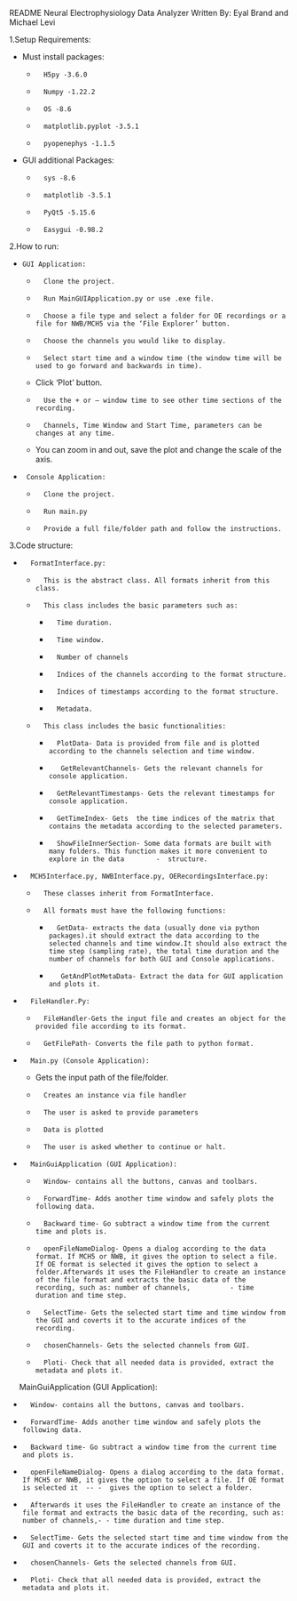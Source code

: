 README Neural Electrophysiology Data Analyzer
Written By: Eyal Brand and Michael Levi

1.Setup Requirements:
  -	Must install packages:
	-		H5py -3.6.0
	-		Numpy -1.22.2
	-		OS -8.6
	-		matplotlib.pyplot -3.5.1
	-		pyopenephys -1.1.5
  -	GUI additional Packages:  
	-		sys -8.6
	-		matplotlib -3.5.1
	-		PyQt5 -5.15.6
	-		Easygui -0.98.2
2.How to run: 
  -		GUI Application:
	-		Clone the project.
	-		Run MainGUIApplication.py or use .exe file.
	-		Choose a file type and select a folder for OE recordings or a file for NWB/MCH5 via the ‘File Explorer’ button. 
	-		Choose the channels you would like to display. 
	-		Select start time and a window time (the window time will be used to go forward and backwards in time).
	-	Click ‘Plot’ button. 
	-		Use the + or – window time to see other time sections of the recording.
	-		Channels, Time Window and Start Time, parameters can be changes at any time.
	-	You can zoom in and out, save the plot and change the scale of the axis. 
 -		Console Application: 
	-		Clone the project.
	-		Run main.py
	-		Provide a full file/folder path and follow the instructions.

3.Code structure: 
-		FormatInterface.py:
	-		This is the abstract class. All formats inherit from this class.
	-		This class includes the basic parameters such as:
		-		Time duration. 
		-		Time window. 
		-		Number of channels
		-		Indices of the channels according to the format structure. 
		-		Indices of timestamps according to the format structure. 
		-		Metadata.
	-		This class includes the basic functionalities:
		-		PlotData- Data is provided from file and is plotted according to the channels selection and time window.
		-		 GetRelevantChannels- Gets the relevant channels for console application.
		-		GetRelevantTimestamps- Gets the relevant timestamps for console application.
		-		GetTimeIndex- Gets  the time indices of the matrix that contains the metadata according to the selected parameters.
		-		ShowFileInnerSection- Some data formats are built with many folders. This function makes it more convenient to explore in the data		  -	 structure.
-		MCH5Interface.py, NWBInterface.py, OERecordingsInterface.py:
	-		These classes inherit from FormatInterface.
	-		All formats must have the following functions:
		-		GetData- extracts the data (usually done via python packages).it should extract the data according to the selected channels and time window.It should also extract the time step (sampling rate), the total time duration and the number of channels for both GUI and Console applications. 
		-		 GetAndPlotMetaData- Extract the data for GUI application and plots it.  
-		FileHandler.Py:
	-		FileHandler-Gets the input file and creates an object for the provided file according to its format.
	-		GetFilePath- Converts the file path to python format.
-		Main.py (Console Application):
	-	Gets the input path of the file/folder. 
	-		Creates an instance via file handler
	-		The user is asked to provide parameters
	-		Data is plotted
	-		The user is asked whether to continue or halt.
-		MainGuiApplication (GUI Application):
	-		Window- contains all the buttons, canvas and toolbars.
	-		ForwardTime- Adds another time window and safely plots the following data.
	-		Backward time- Go subtract a window time from the current time and plots is.
	-		openFileNameDialog- Opens a dialog according to the data format. If MCH5 or NWB, it gives the option to select a file. If OE format is selected it gives the option to select a folder.Afterwards it uses the FileHandler to create an instance of the file format and extracts the basic data of the recording, such as: number of channels, 	       - time duration and time step.
	-		SelectTime- Gets the selected start time and time window from the GUI and coverts it to the accurate indices of the recording.
	-		chosenChannels- Gets the selected channels from GUI.
	-		Ploti- Check that all needed data is provided, extract the metadata and plots it.
 
MainGuiApplication (GUI Application):
-		Window- contains all the buttons, canvas and toolbars.
-		ForwardTime- Adds another time window and safely plots the following data.
-		Backward time- Go subtract a window time from the current time and plots is.
-		openFileNameDialog- Opens a dialog according to the data format. If MCH5 or NWB, it gives the option to select a file. If OE format is selected it  -- -  gives the option to select a folder.
-		Afterwards it uses the FileHandler to create an instance of the file format and extracts the basic data of the recording, such as: number of channels,- - time duration and time step.
-		SelectTime- Gets the selected start time and time window from the GUI and coverts it to the accurate indices of the recording.
-		chosenChannels- Gets the selected channels from GUI.
-		Ploti- Check that all needed data is provided, extract the metadata and plots it.
